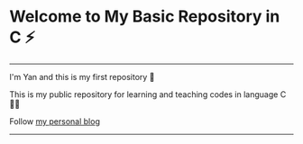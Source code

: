 
# Welcome to My Basic Repository in C  ⚡
---

  I'm Yan and this is my first repository  🤖 

  This is my public repository for learning and teaching codes in language C   👨‍💻
  
  Follow [my personal blog](https://hellolibre.blogspot.com/)

---


